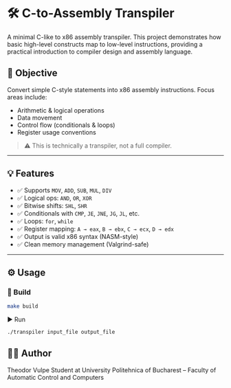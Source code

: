 # 🛠️ C-to-Assembly Transpiler

A minimal C-like to x86 assembly transpiler. This project demonstrates how basic high-level constructs map to low-level instructions, providing a practical introduction to compiler design and assembly language.

## 🎯 Objective

Convert simple C-style statements into x86 assembly instructions. Focus areas include:
- Arithmetic & logical operations
- Data movement
- Control flow (conditionals & loops)
- Register usage conventions

> ⚠️ This is technically a transpiler, not a full compiler.

---

## 💡 Features

- ✅ Supports `MOV`, `ADD`, `SUB`, `MUL`, `DIV`
- ✅ Logical ops: `AND`, `OR`, `XOR`
- ✅ Bitwise shifts: `SHL`, `SHR`
- ✅ Conditionals with `CMP`, `JE`, `JNE`, `JG`, `JL`, etc.
- ✅ Loops: `for`, `while`
- ✅ Register mapping: `A → eax`, `B → ebx`, `C → ecx`, `D → edx`
- ✅ Output is valid x86 syntax (NASM-style)
- ✅ Clean memory management (Valgrind-safe)

---


## ⚙️ Usage

### 🧱 Build

```bash
make build
```
▶️ Run

```bash
./transpiler input_file output_file
```
## 👨‍💻 Author

Theodor Vulpe
Student at University Politehnica of Bucharest – Faculty of Automatic Control and Computers
